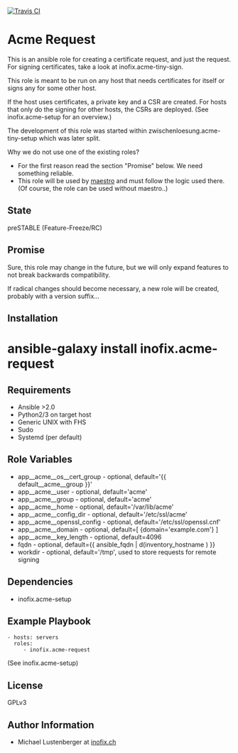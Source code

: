 [![Travis CI](https://img.shields.io/travis/inofix/ansible-acme-request.svg?style=flat)](http://travis-ci.org/inofix/ansible-acme-request)


Acme Request
============

This is an ansible role for creating a certificate request, and just the request. For signing certificates, take a look at inofix.acme-tiny-sign.

This role is meant to be run on any host that needs certificates for itself
or signs any for some other host.

If the host uses certificates, a private key and a CSR are created.
For hosts that only do the signing for other hosts, the CSRs are deployed.
(See inofix.acme-setup for an overview.)

The development of this role was started within zwischenloesung.acme-tiny-setup which was later split.

Why we do not use one of the existing roles?

* For the first reason read the section "Promise" below. We need something reliable.
* This role will be used by [maestro](https://github.com/inofix/maestro) and must follow the logic used there. (Of course, the role can be used without maestro..)


State
-----

preSTABLE (Feature-Freeze/RC)


Promise
-------

Sure, this role may change in the future, but we will only expand features to not break backwards compatibility.

If radical changes should become necessary, a new role will be created, probably with a version suffix...


Installation
------------

 # ansible-galaxy install inofix.acme-request

Requirements
------------

* Ansible >2.0
* Python2/3 on target host
* Generic UNIX with FHS
* Sudo
* Systemd (per default)

Role Variables
--------------

* app\_\_acme\_\_os\_\_cert\_group - optional, default='{{ default\_\_acme\_\_group }}'
* app\_\_acme\_\_user - optional, default='acme'
* app\_\_acme\_\_group - optional, default='acme'
* app\_\_acme\_\_home - optional, default='/var/lib/acme'
* app\_\_acme\_\_config\_dir - optional, default='/etc/ssl/acme'
* app\_\_acme\_\_openssl\_config - optional, default='/etc/ssl/openssl.cnf'
* app\_\_acme\_\_domain - optional, default=[ {domain='example.com'} ]
* app\_\_acme\_\_key\_length - optional, default=4096
* fqdn - optional, default={{ ansible\_fqdn | d(inventory\_hostname ) }}
* workdir - optional, default='/tmp', used to store requests for remote signing

Dependencies
------------

* inofix.acme-setup

Example Playbook
----------------

    - hosts: servers
      roles:
         - inofix.acme-request

(See inofix.acme-setup)

License
-------

GPLv3

Author Information
------------------

* Michael Lustenberger at [inofix.ch](http://www.inofix.ch)
